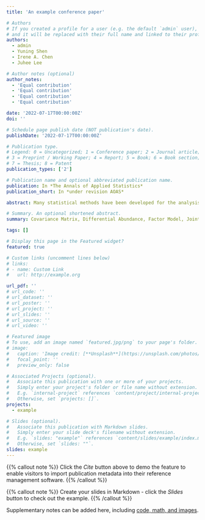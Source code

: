 ```yaml
---
title: 'An example conference paper'

# Authors
# If you created a profile for a user (e.g. the default `admin` user), write the username (folder name) here
# and it will be replaced with their full name and linked to their profile.
authors:
  - admin
  - Yuning Shen 
  - Irene A. Chen
  - Juhee Lee

# Author notes (optional)
author_notes:
  - 'Equal contribution'
  - 'Equal contribution'
  - 'Equal contribution'
  - 'Equal contribution'

date: '2022-07-17T00:00:00Z'
doi: ''

# Schedule page publish date (NOT publication's date).
publishDate: '2022-07-17T00:00:00Z'

# Publication type.
# Legend: 0 = Uncategorized; 1 = Conference paper; 2 = Journal article;
# 3 = Preprint / Working Paper; 4 = Report; 5 = Book; 6 = Book section;
# 7 = Thesis; 8 = Patent
publication_types: ['2']

# Publication name and optional abbreviated publication name.
publication: In *The Annals of Applied Statistics*
publication_short: In *under revision AOAS*

abstract: Many statistical methods have been developed for the analysis of microbial community profiles, but due to the complexity of typical microbiome measurements, inference of interactions between microbial features remains challenging. We develop a Bayesian zero-inflated rounded log-normal kernel method to model interaction between microbial features in a community using multivariate count data in the presence of covariates and excess zeros. The model carefully constructs the interaction structure by imposing joint sparsity on the covariance matrix of the kernel and obtains a reliable estimate of the structure with a small sample size. The model also includes zero inflation to account for excess zeros observed in data and infers differential abundance of microbial features associated with covariates through log-linear regression. We provide simulation studies and real data analysis examples to demonstrate the developed model.  Comparison of the model to a simpler model and popular alternatives in simulation studies shows that in addition to an added and important insight on the feature interaction, it yields superior parameter estimates and model fit in various settings. 

# Summary. An optional shortened abstract.
summary: Covariance Matrix, Differential Abundance, Factor Model, Joint Sparsity, Multivariate Count Data, Rounded Kernel Model, Zero Inflation.

tags: []

# Display this page in the Featured widget?
featured: true

# Custom links (uncomment lines below)
# links:
# - name: Custom Link
#   url: http://example.org

url_pdf: ''
# url_code: ''
# url_dataset: ''
# url_poster: ''
# url_project: ''
# url_slides: ''
# url_source: ''
# url_video: ''

# Featured image
# To use, add an image named `featured.jpg/png` to your page's folder.
# image:
#   caption: 'Image credit: [**Unsplash**](https://unsplash.com/photos/pLCdAaMFLTE)'
#   focal_point: ''
#   preview_only: false

# Associated Projects (optional).
#   Associate this publication with one or more of your projects.
#   Simply enter your project's folder or file name without extension.
#   E.g. `internal-project` references `content/project/internal-project/index.md`.
#   Otherwise, set `projects: []`.
projects:
  - example

# Slides (optional).
#   Associate this publication with Markdown slides.
#   Simply enter your slide deck's filename without extension.
#   E.g. `slides: "example"` references `content/slides/example/index.md`.
#   Otherwise, set `slides: ""`.
slides: example
---
```


{{% callout note %}}
Click the _Cite_ button above to demo the feature to enable visitors to import publication metadata into their reference management software.
{{% /callout %}}

{{% callout note %}}
Create your slides in Markdown - click the _Slides_ button to check out the example.
{{% /callout %}}

Supplementary notes can be added here, including [code, math, and images](https://wowchemy.com/docs/writing-markdown-latex/).
